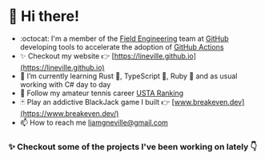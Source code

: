 # 👋 Hi there! 

- :octocat: I'm a member of the [Field Engineering](https://github.com/orgs/github/teams/field-engineering) team at [GitHub](http://github.com/github) developing tools to accelerate the adoption of [GitHub Actions](https://github.com/features/actions)
- ✨ Checkout my website 👉 [https://lineville.github.io](https://lineville.github.io)
- 🔭 I’m currently learning Rust 🦀, TypeScript 💙, Ruby 💎 and as usual working with C# day to day
- 🎾 Follow my amateur tennis career [USTA Ranking](https://www.usta.com/en/home/play/rankings.html#?ntrp-matchFormat=SINGLES&ntrp-ntrpPlayerLevel=level_4_0&ntrp-rankListGender=M&ntrp-searchText=Liam%20Neville&ntrp-sectionCode=S50#tab=ntrp)
- 🃏 Play an addictive BlackJack game I built 👉 [www.breakeven.dev](https://www.breakeven.dev/)
- 📫 How to reach me [liamgneville@gmail.com](mailto:liamgneville@gmail.com)

### ✨ Checkout some of the projects I've been working on lately 👇
